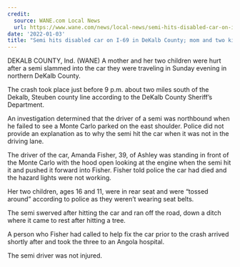 ```yaml
---
credit:
  source: WANE.com Local News
  url: https://www.wane.com/news/local-news/semi-hits-disabled-car-on-i-69-in-dekalb-county-mom-and-two-kids-hurt/
date: '2022-01-03'
title: "Semi hits disabled car on I-69 in DeKalb County; mom and two kids hurt"
---
```

DEKALB COUNTY, Ind. (WANE) A mother and her two children were hurt after a semi slammed into the car they were traveling in Sunday evening in northern DeKalb County.

The crash took place just before 9 p.m. about two miles south of the Dekalb, Steuben county line according to the DeKalb County Sheriff’s Department.

An investigation determined that the driver of a semi was northbound when he failed to see a Monte Carlo parked on the east shoulder. Police did not provide an explanation as to why the semi hit the car when it was not in the driving lane.

The driver of the car, Amanda Fisher, 39, of Ashley was standing in front of the Monte Carlo with the hood open looking at the engine when the semi hit it and pushed it forward into Fisher. Fisher told police the car had died and the hazard lights were not working.

Her two children, ages 16 and 11, were in rear seat and were “tossed around” according to police as they weren’t wearing seat belts.

The semi swerved after hitting the car and ran off the road, down a ditch where it came to rest after hitting a tree.

A person who Fisher had called to help fix the car prior to the crash arrived shortly after and took the three to an Angola hospital.

The semi driver was not injured.
